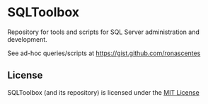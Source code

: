 # SQLToolbox

Repository for tools and scripts for SQL Server administration and development.

See ad-hoc queries/scripts at https://gist.github.com/ronascentes

## License

SQLToolbox (and its repository) is licensed under the [MIT License](https://github.com/ronascentes/sqltoolbox/blob/master/LICENSE)

